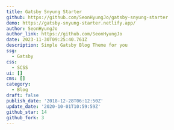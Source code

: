 ```yaml
---
title: Gatsby Snyung Starter
github: https://github.com/SeonHyungJo/gatsby-snyung-starter
demo: https://gatsby-snyung-starter.netlify.app/
author: SeonHyungJo
author_link: https://github.com/SeonHyungJo
date: 2023-11-30T09:25:40.761Z
description: Simple Gatsby Blog Theme for you
ssg:
  - Gatsby
css:
  - SCSS
ui: []
cms: []
category:
  - Blog
draft: false
publish_date: '2018-12-28T06:12:50Z'
update_date: '2020-10-01T10:59:59Z'
github_star: 14
github_fork: 3
---
```

